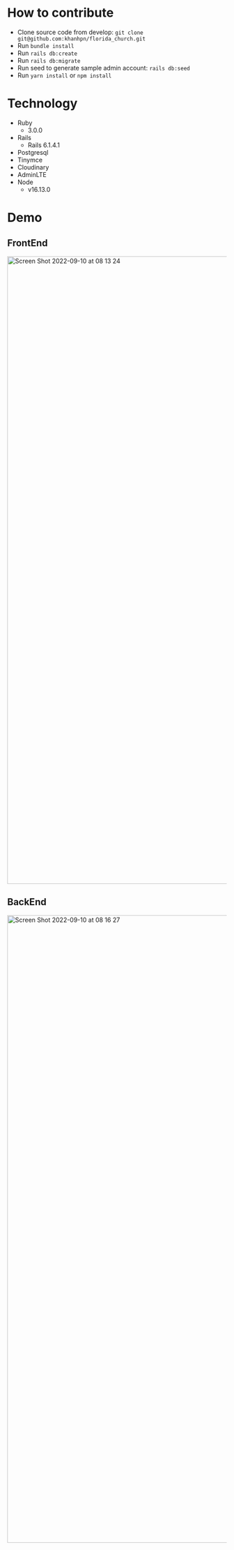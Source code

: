 # How to contribute
- Clone source code from develop: `git clone git@github.com:khanhpn/florida_church.git`
- Run `bundle install`
- Run `rails db:create`
- Run `rails db:migrate`
- Run seed to generate sample admin account: `rails db:seed`
- Run `yarn install` or `npm install`

# Technology
- Ruby
  - 3.0.0
- Rails
  - Rails 6.1.4.1
- Postgresql
- Tinymce
- Cloudinary
- AdminLTE
- Node 
  - v16.13.0

# Demo
## FrontEnd
<img width="1440" alt="Screen Shot 2022-09-10 at 08 13 24" src="https://user-images.githubusercontent.com/4946353/189463246-6593a2cb-8bee-48d6-8930-ecf55c9c0cf5.png">

## BackEnd
<img width="1440" alt="Screen Shot 2022-09-10 at 08 16 27" src="https://user-images.githubusercontent.com/4946353/189463248-df26915e-ec35-45a5-a379-87c7ef7ee21c.png">
